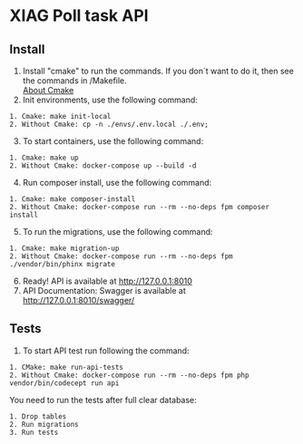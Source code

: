# XIAG Poll task API

## Install

1. Install "cmake" to run the commands. If you don`t want to do it, then see the commands in /Makefile. 
</br> <a href='https://cmake.org/'>About Cmake</a> 
2. Init environments, use the following command:
```
1. Cmake: make init-local
2. Without Cmake: cp -n ./envs/.env.local ./.env;
```
3. To start containers, use the following command:
```
1. Cmake: make up
2. Without Cmake: docker-compose up --build -d
```
4. Run composer install, use the following command:
```
1. Cmake: make composer-install
2. Without Cmake: docker-compose run --rm --no-deps fpm composer install
```
5. To run the migrations, use the following command:
```
1. Cmake: make migration-up
2. Without Cmake: docker-compose run --rm --no-deps fpm ./vendor/bin/phinx migrate
```
6. Ready! API is available at http://127.0.0.1:8010
7. API Documentation: Swagger is available at http://127.0.0.1:8010/swagger/

## Tests

1. To start API test run following the command:
```
1. CMake: make run-api-tests
2. Without Cmake: docker-compose run --rm --no-deps fpm php vendor/bin/codecept run api
```
You need to run the tests after full clear database:
```
1. Drop tables
2. Run migrations
3. Run tests
```